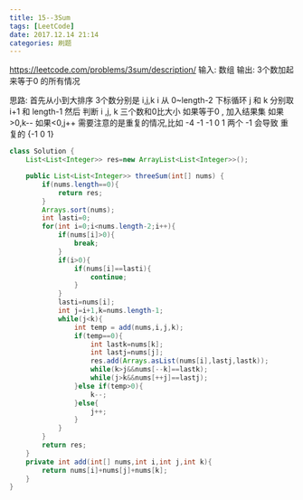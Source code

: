 ```yaml
---
title: 15--3Sum
tags: [LeetCode]
date: 2017.12.14 21:14
categories: 刷题
---
```

https://leetcode.com/problems/3sum/description/
输入: 数组
输出: 3个数加起来等于0 的所有情况

思路:
首先从小到大排序
3个数分别是  i,j,k
i 从 0~length-2 下标循环
j 和 k 分别取  i+1 和 length-1
然后 判断 i ,j, k 三个数和0比大小
如果等于0 , 加入结果集
如果>0,k--
如果<0,j++
需要注意的是重复的情况,比如   -4 -1 -1 0 1
两个 -1 会导致 重复的 {-1 0 1}

```java
class Solution {
    List<List<Integer>> res=new ArrayList<List<Integer>>();

    public List<List<Integer>> threeSum(int[] nums) {
        if(nums.length==0){
            return res;
        }
        Arrays.sort(nums);
        int lasti=0;
        for(int i=0;i<nums.length-2;i++){
            if(nums[i]>0){
                break;
            }
            if(i>0){
                if(nums[i]==lasti){
                    continue;
                }
            }
            lasti=nums[i];
            int j=i+1,k=nums.length-1;
            while(j<k){
                int temp = add(nums,i,j,k);
                if(temp==0){
                    int lastk=nums[k];
                    int lastj=nums[j];
                    res.add(Arrays.asList(nums[i],lastj,lastk));
                    while(k>j&&nums[--k]==lastk);
                    while(j>k&&nums[++j]==lastj);
                }else if(temp>0){
                    k--;
                }else{
                    j++;
                }
            }
        }
        return res;
    }
    private int add(int[] nums,int i,int j,int k){
        return nums[i]+nums[j]+nums[k];
    }
}
```
